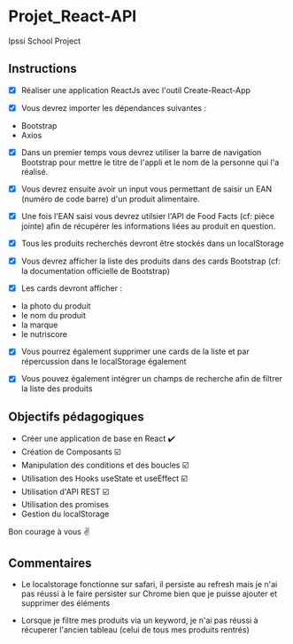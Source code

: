 # Projet_React-API

Ipssi School Project

## Instructions

- [x] Réaliser une application ReactJs avec l'outil Create-React-App

- [x] Vous devrez importer les dépendances suivantes :

* Bootstrap 
* Axios

- [x] Dans un premier temps vous devrez utiliser la barre de navigation Bootstrap pour mettre le titre de l'appli et le nom de la personne qui l'a réalisé.

- [x] Vous devrez ensuite avoir un input vous permettant de saisir un EAN (numéro de code barre) d'un produit alimentaire.

- [x] Une fois l'EAN saisi vous devrez utilsier l'API de Food Facts (cf: pièce jointe) afin de récupérer les informations liées au produit en question.

- [x] Tous les produits recherchés devront être stockés dans un localStorage

- [x] Vous devrez afficher la liste des produits dans des cards Bootstrap (cf: la documentation officielle de Bootstrap)

- [x] Les cards devront afficher :

* la photo du produit
* le nom du produit
* la marque
* le nutriscore

- [x] Vous pourrez également supprimer une cards de la liste et par répercussion dans le localStorage également

- [x] Vous pouvez également intégrer un champs de recherche afin de filtrer la liste des produits

## Objectifs pédagogiques

* Créer une application de base en React ✔️
* Création de Composants ☑️
* Manipulation des conditions et des boucles ☑️
* Utilisation des Hooks useState et useEffect ☑️
* Utilisation d'API REST ☑️
* Utilisation des promises
* Gestion du localStorage

Bon courage à vous ✌


## Commentaires 

* Le localstorage fonctionne sur safari, il persiste au refresh mais je n'ai pas réussi à le faire persister sur Chrome bien que je puisse ajouter et supprimer des éléments

* Lorsque je filtre mes produits via un keyword, je n'ai pas réussi à récuperer l'ancien tableau (celui de tous mes produits rentrés)



